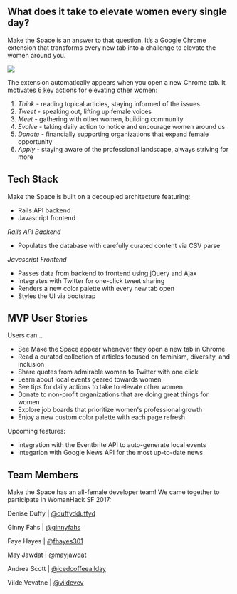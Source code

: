 

## What does it take to elevate women every single day?
Make the Space is an answer to that question. It’s a Google Chrome extension that transforms every new tab into a challenge to elevate the women around you.

![](https://github.com/womanhack-2017/make-the-space-for-chrome/blob/development/mts_to_gif_1.gif)

The extension automatically appears when you open a new Chrome tab. It motivates 6 key actions for elevating other women:
1. *Think* - reading topical articles, staying informed of the issues
2. *Tweet* - speaking out, lifting up female voices
3. *Meet* - gathering with other women, building community 
4. *Evolve* - taking daily action to notice and encourage women around us
5. *Donate* - financially supporting organizations that expand female opportunity
6. *Apply* - staying aware of the professional landscape, always striving for more

## Tech Stack
Make the Space is built on a decoupled architecture featuring:
* Rails API backend
* Javascript frontend

*Rails API Backend*
* Populates the database with carefully curated content via CSV parse 

*Javascript Frontend*
* Passes data from backend to frontend using jQuery and Ajax
* Integrates with Twitter for one-click tweet sharing 
* Renders a new color palette with every new tab open  
* Styles the UI via bootstrap

## MVP User Stories
Users can...
* See Make the Space appear whenever they open a new tab in Chrome
* Read a curated collection of articles focused on feminism, diversity, and inclusion
* Share quotes from admirable women to Twitter with one click
* Learn about local events geared towards women
* See tips for daily actions to take to elevate other women 
* Donate to non-profit organizations that are doing great things for women
* Explore job boards that prioritize women's professional growth 
* Enjoy a new custom color palette with each page refresh 

Upcoming features:
* Integration with the Eventbrite API to auto-generate local events 
* Integarion with Google News API for the most up-to-date news

## Team Members
Make the Space has an all-female developer team! We came together to participate in WomanHack SF 2017:

Denise Duffy | [@duffydduffyd](http://github.com/duffydduffyd)

Ginny Fahs | [@ginnyfahs](http://github.com/ginnyfahs)

Faye Hayes | [@fhayes301](http://github.com/fhayes301)

May Jawdat | [@mayjawdat](http://github.com/mayjawdat)

Andrea Scott | [@icedcoffeeallday](http://github.com/icedcoffeeallday)

Vilde Vevatne | [@vildevev](http://github.com/vildevev)

